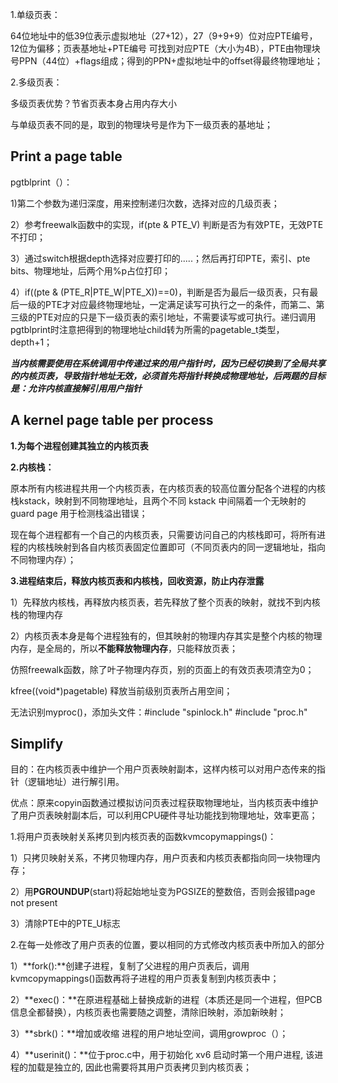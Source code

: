 1.单级页表：

64位地址中的低39位表示虚拟地址（27+12），27（9+9+9）位对应PTE编号，12位为偏移；页表基地址+PTE编号 可找到对应PTE（大小为4B），PTE由物理块号PPN（44位）+flags组成；得到的PPN+虚拟地址中的offset得最终物理地址；

2.多级页表：

多级页表优势？节省页表本身占用内存大小

与单级页表不同的是，取到的物理块号是作为下一级页表的基地址；

## Print a page table

pgtblprint（）：

1)第二个参数为递归深度，用来控制递归次数，选择对应的几级页表；

2）参考freewalk函数中的实现，if(pte & PTE_V) 判断是否为有效PTE，无效PTE不打印；

3）通过switch根据depth选择对应要打印的.....；然后再打印PTE，索引、pte bits、物理地址，后两个用%p占位打印；

4）if((pte & (PTE_R|PTE_W|PTE_X))==0)，判断是否为最后一级页表，只有最后一级的PTE才对应最终物理地址，一定满足读写可执行之一的条件，而第二、第三级的PTE对应的只是下一级页表的索引地址，不需要读写或可执行。递归调用pgtblprint时注意把得到的物理地址child转为所需的pagetable_t类型，depth+1；



***当内核需要使用在系统调用中传递过来的用户指针时，因为已经切换到了全局共享的内核页表，导致指针地址无效，必须首先将指针转换成物理地址，后两题的目标是：允许内核直接解引用用户指针***

## A kernel page table per process

**1.为每个进程创建其独立的内核页表**

**2.内核栈：**

原本所有内核进程共用一个内核页表，在内核页表的较高位置分配各个进程的内核栈kstack，映射到不同物理地址，且两个不同 kstack 中间隔着一个无映射的 guard page 用于检测栈溢出错误；

现在每个进程都有一个自己的内核页表，只需要访问自己的内核栈即可，将所有进程的内核栈映射到各自内核页表固定位置即可（不同页表内的同一逻辑地址，指向不同物理内存）；

**3.进程结束后，释放内核页表和内核栈，回收资源，防止内存泄露**

1）先释放内核栈，再释放内核页表，若先释放了整个页表的映射，就找不到内核栈的物理内存

2）内核页表本身是每个进程独有的，但其映射的物理内存其实是整个内核的物理内存，是全局的，所以**不能释放物理内存**，只能释放页表；

仿照freewalk函数，除了叶子物理内存页，别的页面上的有效页表项清空为0；

kfree((void*)pagetable)  释放当前级别页表所占用空间；



无法识别myproc()，添加头文件：\#include "spinlock.h"  \#include "proc.h"

## Simplify

目的：在内核页表中维护一个用户页表映射副本，这样内核可以对用户态传来的指针（逻辑地址）进行解引用。

优点：原来copyin函数通过模拟访问页表过程获取物理地址，当内核页表中维护了用户页表映射副本后，可以利用CPU硬件寻址功能找到物理地址，效率更高；

1.将用户页表映射关系拷贝到内核页表的函数kvmcopymappings()：

1）只拷贝映射关系，不拷贝物理内存，用户页表和内核页表都指向同一块物理内存；

2）用**PGROUNDUP**(start)将起始地址变为PGSIZE的整数倍，否则会报错page not present

3）清除PTE中的PTE_U标志

2.在每一处修改了用户页表的位置，要以相同的方式修改内核页表中所加入的部分

1）**fork():**创建子进程，复制了父进程的用户页表后，调用kvmcopymappings()函数再将子进程的用户页表复制到内核页表中；

2）**exec()：**在原进程基础上替换成新的进程（本质还是同一个进程，但PCB信息全都替换），内核页表也需要随之调整，清除旧映射，添加新映射；

3）**sbrk()：**增加或收缩 进程的用户地址空间，调用growproc（）；

4）**userinit()：**位于proc.c中，用于初始化 xv6 启动时第一个用户进程, 该进程的加载是独立的, 因此也需要将其用户页表拷贝到内核页表；
